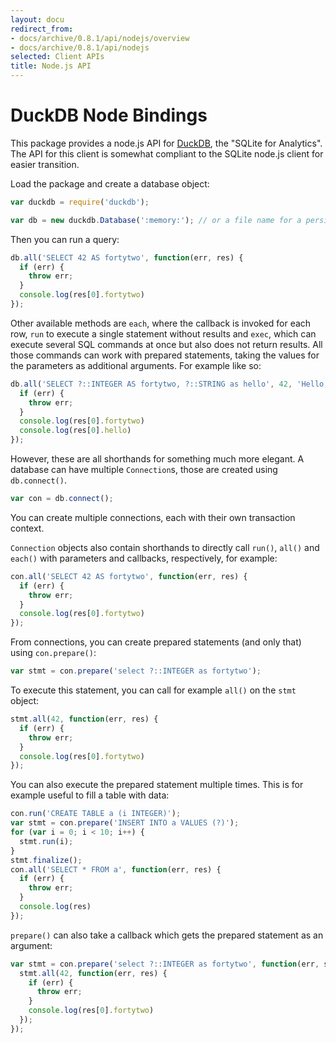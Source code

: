 ```yaml
---
layout: docu
redirect_from:
- docs/archive/0.8.1/api/nodejs/overview
- docs/archive/0.8.1/api/nodejs
selected: Client APIs
title: Node.js API
---
```


# DuckDB Node Bindings

This package provides a node.js API for [DuckDB](https://github.com/duckdb/duckdb), the "SQLite for Analytics". The API for this client is somewhat compliant to the SQLite node.js client for easier transition.

Load the package and create a database object:

```js
var duckdb = require('duckdb');

var db = new duckdb.Database(':memory:'); // or a file name for a persistent DB
```

Then you can run a query:

```js
db.all('SELECT 42 AS fortytwo', function(err, res) {
  if (err) {
    throw err;
  }
  console.log(res[0].fortytwo)
});
```

Other available methods are `each`, where the callback is invoked for each row, `run` to execute a single statement without results and `exec`, which can execute several SQL commands at once but also does not return results. All those commands can work with prepared statements, taking the values for the parameters as additional arguments. For example like so:

```js
db.all('SELECT ?::INTEGER AS fortytwo, ?::STRING as hello', 42, 'Hello, World', function(err, res) {
  if (err) {
    throw err;
  }
  console.log(res[0].fortytwo)
  console.log(res[0].hello)
});
```

However, these are all shorthands for something much more elegant. A database can have multiple `Connection`s, those are created using `db.connect()`.

```js
var con = db.connect();
```

You can create multiple connections, each with their own transaction context.


`Connection` objects also contain shorthands to directly call `run()`, `all()` and `each()` with parameters and callbacks, respectively, for example:

```js
con.all('SELECT 42 AS fortytwo', function(err, res) {
  if (err) {
    throw err;
  }
  console.log(res[0].fortytwo)
});
```

From connections, you can create prepared statements (and only that) using `con.prepare()`:

```js
var stmt = con.prepare('select ?::INTEGER as fortytwo');
``` 

To execute this statement, you can call for example `all()` on the `stmt` object:

```js
stmt.all(42, function(err, res) {
  if (err) {
    throw err;
  }
  console.log(res[0].fortytwo)
});
```

You can also execute the prepared statement multiple times. This is for example useful to fill a table with data:

```js
con.run('CREATE TABLE a (i INTEGER)');
var stmt = con.prepare('INSERT INTO a VALUES (?)');
for (var i = 0; i < 10; i++) {
  stmt.run(i);
}
stmt.finalize();
con.all('SELECT * FROM a', function(err, res) {
  if (err) {
    throw err;
  }
  console.log(res)
});
```

`prepare()` can also take a callback which gets the prepared statement as an argument:

```js
var stmt = con.prepare('select ?::INTEGER as fortytwo', function(err, stmt) {
  stmt.all(42, function(err, res) {
    if (err) {
      throw err;
    }
    console.log(res[0].fortytwo)
  });
});
```